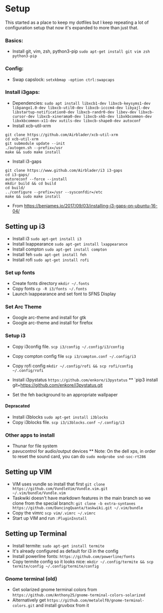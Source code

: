 # Setup
This started as a place to keep my dotfiles but I keep repeating a lot of configuration setup that now it's expanded to more than just that.

### Basics:
* Install git, vim, zsh, python3-pip
`sudo apt-get install git vim zsh python3-pip`


### Config:
* Swap capslock: 
`setxkbmap -option ctrl:swapcaps`



### Install i3gaps:

* Dependencies: `sudo apt install libxcb1-dev libxcb-keysyms1-dev libpango1.0-dev libxcb-util0-dev libxcb-icccm4-dev libyajl-dev libstartup-notification0-dev libxcb-randr0-dev libev-dev libxcb-cursor-dev libxcb-xinerama0-dev libxcb-xkb-dev libxkbcommon-dev libxkbcommon-x11-dev xutils-dev libxcb-shape0-dev autoconf`
* Install xcb-util-xrm
```
git clone https://github.com/Airblader/xcb-util-xrm
cd xcb-util-xrm
git submodule update --init
./autogen.sh --prefix=/usr
make && sudo make install
```
* Install i3-gaps
```
git clone https://www.github.com/Airblader/i3 i3-gaps
cd i3-gaps/
autoreconf --force --install
mkdir build && cd build
cd build/
../configure --prefix=/usr --sysconfdir=/etc
make && sudo make install
```

* From https://benjames.io/2017/09/03/installing-i3-gaps-on-ubuntu-16-04/

## Setting up i3
* Install i3 `sudo apt-get install i3`
* Install lxappearance `sudo apt-get install lxappearance`
* Install compton `sudo apt-get install compton`
* Install feh `sudo apt-get install feh`
* Install rofi `sudo apt-get install rofi`
### Set up fonts
* Create fonts directory `mkdir ~/.fonts`
* Copy fonts `cp -R i3/fonts ~/.fonts`
* Launch lxappearance and set font to SFNS Display
### Set Arc Theme
* Google arc-theme and install for gtk
* Google arc-theme and install for firefox

### Setup i3
* Copy i3config file. `scp i3/config ~/.config/i3/config`
* Copy compton config file `scp i3/compton.conf ~/.config/i3`
* Copy rofi config `mkdir ~/.config/rofi && scp rofi/config ~/.config/rofi`
* Install i3pystatus `https://github.com/enkore/i3pystatus`
** `pip3 install git+https://github.com/enkore/i3pystatus.git

* Set the feh background to an appropriate wallpaper

#### Depracated
* Install i3blocks `sudo apt-get install i3blocks`
* Copy i3blocks file. `scp i3/i3blocks.conf ~/.config/i3`

### Other apps to install
* Thunar for file system
* pavucontrol for audio/output devices
** Note: On the dell xps, in order to reset the sound card, you can do `sudo modprobe snd-soc-rt286`

## Setting up VIM
* VIM uses vundle so install that first  `git clone https://github.com/VundleVim/Vundle.vim.git ~/.vim/bundle/Vundle.vim`
* Taskwiki doesn't have markdown features in the main branch so we clone from the special branch: `git clone -b extra-syntaxes https://github.com/DancingQuanta/taskwiki.git ~/.vim/bundle`
* Copy the vimrc `scp vim/.vimrc ~/.vimrc`
* Start up VIM and run `:PluginInstall`

## Setting up Terminal
* Install termite: `sudo apt-get install termite`
* It's already configured as default for i3 in the config
* Install powerline fonts: `https://github.com/powerline/fonts`
* Copy termite config so it looks nice: `mkdir ~/.config/termite && scp termite/config ~/.config/termite/config`

### Gnome terminal (old)
* Get solarized gnome terminal colors from `https://github.com/Anthony25/gnome-terminal-colors-solarized`
* Alternatively get `https://github.com/metalelf0/gnome-terminal-colors.git` and install gruvbox from it
